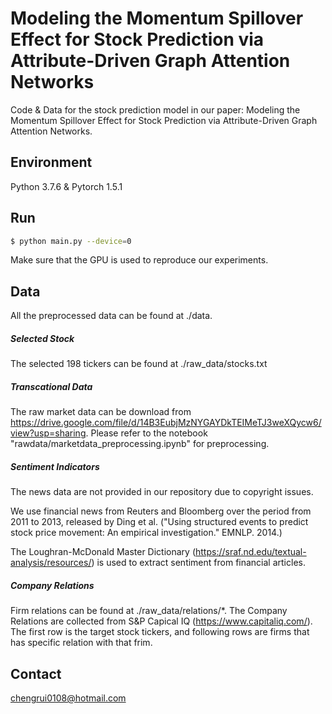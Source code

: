 # Modeling the Momentum Spillover Effect for Stock Prediction via Attribute-Driven Graph Attention Networks
Code & Data for the stock prediction model in our paper: Modeling the Momentum Spillover Effect for Stock Prediction via
Attribute-Driven Graph Attention Networks.

## Environment
Python 3.7.6 & Pytorch 1.5.1 

## Run
```sh
$ python main.py --device=0
```
Make sure that the GPU is used to reproduce our experiments.

## Data
All the preprocessed data can be found at  ./data. 

##### Selected Stock
The selected 198 tickers can be found at ./raw_data/stocks.txt

##### Transcational Data
The raw market data can be download from https://drive.google.com/file/d/14B3EubjMzNYGAYDkTEIMeTJ3weXQycw6/view?usp=sharing.
Please refer to the notebook "rawdata/marketdata_preprocessing.ipynb" for preprocessing. 

##### Sentiment Indicators
The news data are not provided in our repository due to copyright issues.

We use financial news from Reuters and Bloomberg over the period from 2011 to 2013, released by Ding et al. ("Using structured events to predict stock price movement: An empirical investigation." EMNLP. 2014.)  

The Loughran-McDonald Master Dictionary (https://sraf.nd.edu/textual-analysis/resources/) is used to extract sentiment from financial articles.

##### Company Relations
Firm relations can be found at ./raw_data/relations/*.
The Company Relations are collected from S&P Capical IQ (https://www.capitaliq.com/). 
The first row is the target stock tickers, and following rows are firms that has specific relation with that frim.

## Contact
chengrui0108@hotmail.com

